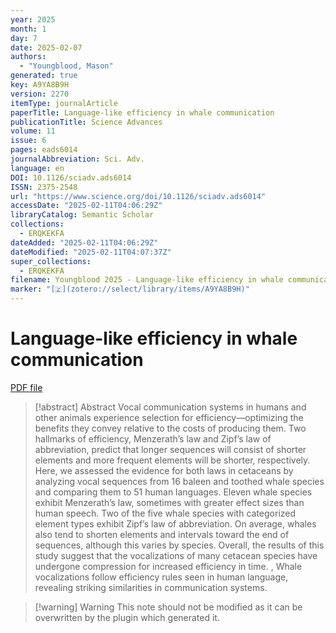 ```yaml
---
year: 2025
month: 1
day: 7
date: 2025-02-07
authors:
  - "Youngblood, Mason"
generated: true
key: A9YA8B9H
version: 2270
itemType: journalArticle
paperTitle: Language-like efficiency in whale communication
publicationTitle: Science Advances
volume: 11
issue: 6
pages: eads6014
journalAbbreviation: Sci. Adv.
language: en
DOI: 10.1126/sciadv.ads6014
ISSN: 2375-2548
url: "https://www.science.org/doi/10.1126/sciadv.ads6014"
accessDate: "2025-02-11T04:06:29Z"
libraryCatalog: Semantic Scholar
collections:
  - ERQKEKFA
dateAdded: "2025-02-11T04:06:29Z"
dateModified: "2025-02-11T04:07:37Z"
super_collections:
  - ERQKEKFA
filename: Youngblood 2025 - Language-like efficiency in whale communication.pdf
marker: "[🇿](zotero://select/library/items/A9YA8B9H)"
---
```

# Language-like efficiency in whale communication

[PDF file](/Papers/PDFs/Youngblood%202025%20-%20Language-like%20efficiency%20in%20whale%20communication.pdf)

> [!abstract] Abstract
> Vocal communication systems in humans and other animals experience selection for efficiency—optimizing the benefits they convey relative to the costs of producing them. Two hallmarks of efficiency, Menzerath’s law and Zipf’s law of abbreviation, predict that longer sequences will consist of shorter elements and more frequent elements will be shorter, respectively. Here, we assessed the evidence for both laws in cetaceans by analyzing vocal sequences from 16 baleen and toothed whale species and comparing them to 51 human languages. Eleven whale species exhibit Menzerath’s law, sometimes with greater effect sizes than human speech. Two of the five whale species with categorized element types exhibit Zipf’s law of abbreviation. On average, whales also tend to shorten elements and intervals toward the end of sequences, although this varies by species. Overall, the results of this study suggest that the vocalizations of many cetacean species have undergone compression for increased efficiency in time.
>           , 
>             Whale vocalizations follow efficiency rules seen in human language, revealing striking similarities in communication systems.

>[!warning] Warning
> This note should not be modified as it can be overwritten by the plugin which generated it.

